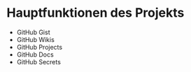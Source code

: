 # Hauptfunktionen des Projekts
- GitHub Gist
- GitHub Wikis
- GitHub Projects
- GitHub Docs
- GitHub Secrets
